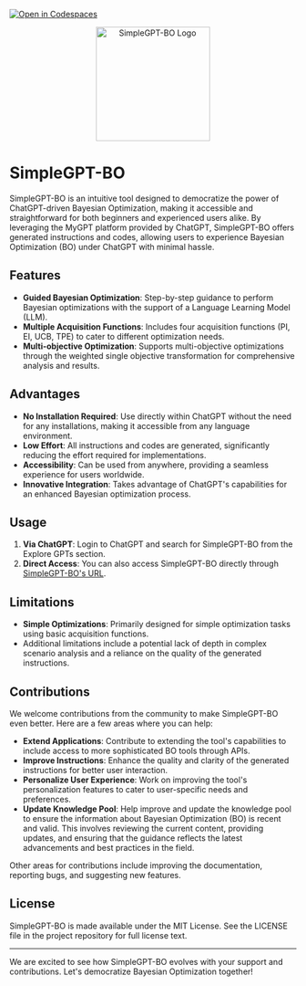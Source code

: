 [![Open in Codespaces](https://classroom.github.com/assets/launch-codespace-7f7980b617ed060a017424585567c406b6ee15c891e84e1186181d67ecf80aa0.svg)](https://classroom.github.com/open-in-codespaces?assignment_repo_id=14501082)

<p align="center">
  <img src="images/logo.png" alt="SimpleGPT-BO Logo" width="200" height="200">
</p>

# SimpleGPT-BO

SimpleGPT-BO is an intuitive tool designed to democratize the power of ChatGPT-driven Bayesian Optimization, making it accessible and straightforward for both beginners and experienced users alike. By leveraging the MyGPT platform provided by ChatGPT, SimpleGPT-BO offers generated instructions and codes, allowing users to experience Bayesian Optimization (BO) under ChatGPT with minimal hassle.

## Features

- **Guided Bayesian Optimization**: Step-by-step guidance to perform Bayesian optimizations with the support of a Language Learning Model (LLM).
- **Multiple Acquisition Functions**: Includes four acquisition functions (PI, EI, UCB, TPE) to cater to different optimization needs.
- **Multi-objective Optimization**: Supports multi-objective optimizations through the weighted single objective transformation for comprehensive analysis and results.

## Advantages

- **No Installation Required**: Use directly within ChatGPT without the need for any installations, making it accessible from any language environment.
- **Low Effort**: All instructions and codes are generated, significantly reducing the effort required for implementations.
- **Accessibility**: Can be used from anywhere, providing a seamless experience for users worldwide.
- **Innovative Integration**: Takes advantage of ChatGPT's capabilities for an enhanced Bayesian optimization process.

## Usage

1. **Via ChatGPT**: Login to ChatGPT and search for SimpleGPT-BO from the Explore GPTs section.
2. **Direct Access**: You can also access SimpleGPT-BO directly through [SimpleGPT-BO's URL](https://chat.openai.com/g/g-3pVerd4XF-simplegpt-bo).

## Limitations

- **Simple Optimizations**: Primarily designed for simple optimization tasks using basic acquisition functions.
- Additional limitations include a potential lack of depth in complex scenario analysis and a reliance on the quality of the generated instructions.

## Contributions

We welcome contributions from the community to make SimpleGPT-BO even better. Here are a few areas where you can help:

- **Extend Applications**: Contribute to extending the tool's capabilities to include access to more sophisticated BO tools through APIs.
- **Improve Instructions**: Enhance the quality and clarity of the generated instructions for better user interaction.
- **Personalize User Experience**: Work on improving the tool's personalization features to cater to user-specific needs and preferences.
- **Update Knowledge Pool**: Help improve and update the knowledge pool to ensure the information about Bayesian Optimization (BO) is recent and valid. This involves reviewing the current content, providing updates, and ensuring that the guidance reflects the latest advancements and best practices in the field.

Other areas for contributions include improving the documentation, reporting bugs, and suggesting new features.

## License

SimpleGPT-BO is made available under the MIT License. See the LICENSE file in the project repository for full license text.

---

We are excited to see how SimpleGPT-BO evolves with your support and contributions. Let's democratize Bayesian Optimization together!
